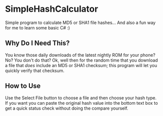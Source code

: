 SimpleHashCalculator
==================================================================================================

Simple program to calculate MD5 or SHA1 file hashes... And also a fun way for me to learn some basic C# :)

Why Do I Need This?
--------------------------------------------------------------------------------------------------
You know those daily downloads of the latest nightly ROM for your phone? No? You don't do that? Ok, well then for the random time that you download a file that *does* include an MD5 or SHA1 checksum; this program will let you quickly verify that checksum.

How to Use
--------------------------------------------------------------------------------------------------
Use the Select File button to choose a file and then choose your hash type. If you want you can paste the original hash value into the bottom text box to get a quick status check without doing the compare yourself.

